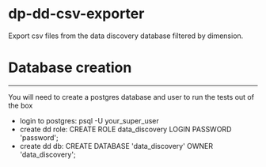 # dp-dd-csv-exporter
Export csv files from the data discovery database filtered by dimension.

# Database creation
----
You will need to create a postgres database and user to run the tests out of the box
- login to postgres: psql -U your_super_user
- create dd role: CREATE ROLE data_discovery LOGIN PASSWORD 'password';
- create dd db: CREATE DATABASE 'data_discovery' OWNER 'data_discovery';